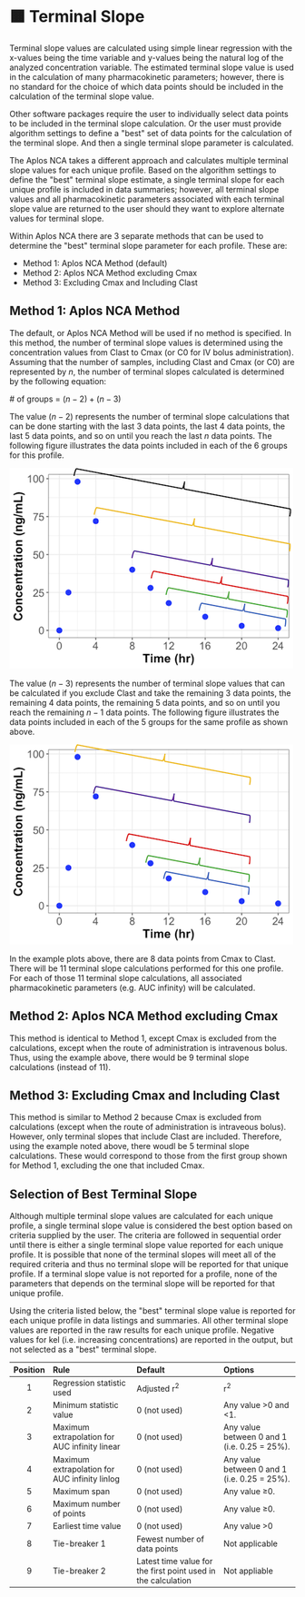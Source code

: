 # 🟧 Terminal Slope

Terminal slope values are calculated using simple linear regression with the x-values being the time variable and y-values being the natural log of the analyzed concentration variable. The estimated terminal slope value is used in the calculation of many pharmacokinetic parameters; however, there is no standard for the choice of which data points should be included in the calculation of the terminal slope value. 

Other software packages require the user to individually select data points to be included in the terminal slope calculation. Or the user must provide algorithm settings to define a "best" set of data points for the calculation of the terminal slope. And then a single terminal slope parameter is calculated. 

The Aplos NCA takes a different approach and calculates multiple terminal slope values for each unique profile. Based on the algorithm settings to define the "best" terminal slope estimate, a single terminal slope for each unique profile is included in data summaries; however, all terminal slope values and all pharmacokinetic parameters associated with each terminal slope value are returned to the user should they want to explore alternate values for terminal slope.

Within Aplos NCA there are 3 separate methods that can be used to determine the "best" terminal slope parameter for each profile. These are:

*   Method 1: Aplos NCA Method (default)
*   Method 2: Aplos NCA Method excluding Cmax
*   Method 3: Excluding Cmax and Including Clast

## Method 1: Aplos NCA Method

The default, or Aplos NCA Method will be used if no method is specified. In this method, the number of terminal slope values is determined using the concentration values from Clast to Cmax (or C0 for IV bolus administration). Assuming that the number of samples, including Clast and Cmax (or C0) are represented by $n$, the number of terminal slopes calculated is determined by the following equation:

\# of groups = $(n-2) + (n-3)$

The value $(n-2)$ represents the number of terminal slope calculations that can be done starting with the last 3 data points, the last 4 data points, the last 5 data points, and so on until you reach the last $n$ data points. The following figure illustrates the data points included in each of the 6 groups for this profile.

![Terminal slope groups 1](./images/terminal-slope1.png)

The value $(n-3)$ represents the number of terminal slope values that can be calculated if you exclude Clast and take the remaining 3 data points, the remaining 4 data points, the remaining 5 data points, and so on until you reach the remaining $n-1$ data points. The following figure illustrates the data points included in each of the 5 groups for the same profile as shown above.

![Terminal slope groups 2](./images/terminal-slope2.png)

In the example plots above, there are 8 data points from Cmax to Clast. There will be 11 terminal slope calculations performed for this one profile. For each of those 11 terminal slope calculations, all associated pharmacokinetic parameters (e.g. AUC infinity) will be calculated. 

## Method 2: Aplos NCA Method excluding Cmax

This method is identical to Method 1, except Cmax is excluded from the calculations, except when the route of administration is intravenous bolus. Thus, using the example above, there would be 9 terminal slope calculations (instead of 11). 

## Method 3: Excluding Cmax and Including Clast

This method is similar to Method 2 because Cmax is excluded from calculations (except when the route of administration is intraveous bolus). However, only terminal slopes that include Clast are included. Therefore, using the example noted above, there woudl be 5 terminal slope calculations. These would correspond to those from the first group shown for Method 1, excluding the one that included Cmax.

## Selection of Best Terminal Slope

Although multiple terminal slope values are calculated for each unique profile, a single terminal slope value is considered the best option based on criteria supplied by the user. The criteria are followed in sequential order until there is either a single terminal slope value reported for each unique profile. It is possible that none of the terminal slopes will meet all of the required criteria and thus no terminal slope will be reported for that unique profile. If a terminal slope value is not reported for a profile, none of the parameters that depends on the terminal slope will be reported for that unique profile. 

Using the criteria listed below, the "best" terminal slope value is reported for each unique profile in data listings and summaries. All other terminal slope values are reported in the raw results for each unique profile. Negative values for kel (i.e. increasing concentrations) are reported in the output, but not selected as a "best" terminal slope.

| Position | Rule | Default | Options |
| :---: | :--- | :--- | :--- |
| 1 | Regression statistic used | Adjusted r<sup>2</sup> | r<sup>2</sup> |
| 2 | Minimum statistic value | 0 (not used) | Any value >0 and <1. |
| 3 | Maximum extrapolation for AUC infinity linear | 0 (not used) | Any value between 0 and 1 (i.e. 0.25 = 25%). |
| 4 | Maximum extrapolation for AUC infinity linlog | 0 (not used) | Any value between 0 and 1 (i.e. 0.25 = 25%). |
| 5 | Maximum span | 0 (not used) | Any value &#8805;0. |
| 6 | Maximum number of points | 0 (not used) | Any value &#8805;0. |
| 7 | Earliest time value | 0 (not used) | Any value >0 |
| 8 | Tie-breaker 1 | Fewest number of data points | Not applicable |
| 9 | Tie-breaker 2 | Latest time value for the first point used in the calculation | Not appliable |



